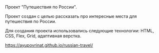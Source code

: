 Проект "Путешествия по России".

Проект создан с целью рассказать про интересные места для путешествия по России.

Для создания проекта использовались следующие технологии: HTML, CSS, Flex, Grid, адаптивная верстка.

https://ayupovrinat.github.io/russian-travel/

